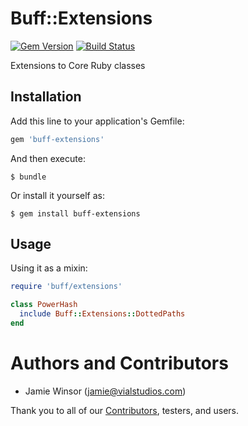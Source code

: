 # Buff::Extensions

[![Gem Version](https://badge.fury.io/rb/buff-extensions.svg)](http://badge.fury.io/rb/buff-extensions) [![Build Status](https://travis-ci.org/berkshelf/buff-extensions.svg?branch=master)](https://travis-ci.org/berkshelf/buff-extensions)

Extensions to Core Ruby classes

## Installation

Add this line to your application's Gemfile:

```ruby
gem 'buff-extensions'
```

And then execute:

```shell
$ bundle
```

Or install it yourself as:

```shell
$ gem install buff-extensions
```

## Usage

Using it as a mixin:

```ruby
require 'buff/extensions'

class PowerHash
  include Buff::Extensions::DottedPaths
end
```

# Authors and Contributors

- Jamie Winsor ([jamie@vialstudios.com](mailto:jamie@vialstudios.com))

Thank you to all of our [Contributors](https://github.com/RiotGames/buff-extensions/graphs/contributors), testers, and users.
